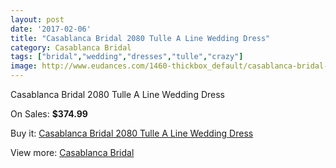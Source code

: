 ```yaml
---
layout: post
date: '2017-02-06'
title: "Casablanca Bridal 2080 Tulle A Line Wedding Dress"
category: Casablanca Bridal
tags: ["bridal","wedding","dresses","tulle","crazy"]
image: http://www.eudances.com/1460-thickbox_default/casablanca-bridal-2080-tulle-a-line-wedding-dress.jpg
---
```

Casablanca Bridal 2080 Tulle A Line Wedding Dress

On Sales: **$374.99**
<a href="https://www.eudances.com/en/casablanca-bridal/513-casablanca-bridal-2080-tulle-a-line-wedding-dress.html"><amp-img layout="responsive" width="600" height="600" src="//www.eudances.com/1460-thickbox_default/casablanca-bridal-2080-tulle-a-line-wedding-dress.jpg" alt="Casablanca Bridal 2080 Tulle A Line Wedding Dress 0" /></a>
<a href="https://www.eudances.com/en/casablanca-bridal/513-casablanca-bridal-2080-tulle-a-line-wedding-dress.html"><amp-img layout="responsive" width="600" height="600" src="//www.eudances.com/1462-thickbox_default/casablanca-bridal-2080-tulle-a-line-wedding-dress.jpg" alt="Casablanca Bridal 2080 Tulle A Line Wedding Dress 1" /></a>
<a href="https://www.eudances.com/en/casablanca-bridal/513-casablanca-bridal-2080-tulle-a-line-wedding-dress.html"><amp-img layout="responsive" width="600" height="600" src="//www.eudances.com/1461-thickbox_default/casablanca-bridal-2080-tulle-a-line-wedding-dress.jpg" alt="Casablanca Bridal 2080 Tulle A Line Wedding Dress 2" /></a>

Buy it: [Casablanca Bridal 2080 Tulle A Line Wedding Dress](https://www.eudances.com/en/casablanca-bridal/513-casablanca-bridal-2080-tulle-a-line-wedding-dress.html "Casablanca Bridal 2080 Tulle A Line Wedding Dress")

View more: [Casablanca Bridal](https://www.eudances.com/en/4-casablanca-bridal "Casablanca Bridal")
